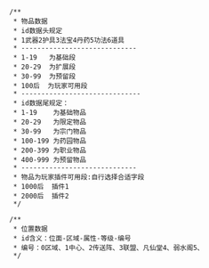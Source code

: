         /**
         * 物品数据
         * id数据头规定
         * 1武器2护具3法宝4丹药5功法6道具
         * -----------------------------
         * 1-19   为基础段
         * 20-29  为扩展段
         * 30-99  为预留段
         * 100后  为玩家可用段
         * ------------------------------
         * id数据尾规定：
         * 1-19    为基础物品
         * 20-29   为限定物品
         * 30-99   为宗门物品
         * 100-199 为药园物品
         * 200-399 为职业物品
         * 400-999 为预留物品
         * -----------------------------
         * 物品为玩家插件可用段:自行选择合适字段
         * 1000后  插件1
         * 2000后  插件2
         */
         
        /**
         * 位置数据
         * id含义：位面-区域-属性-等级-编号
         * 编号：0区域、1中心、2传送阵、3联盟、凡仙堂4、弱水阁5、
         */